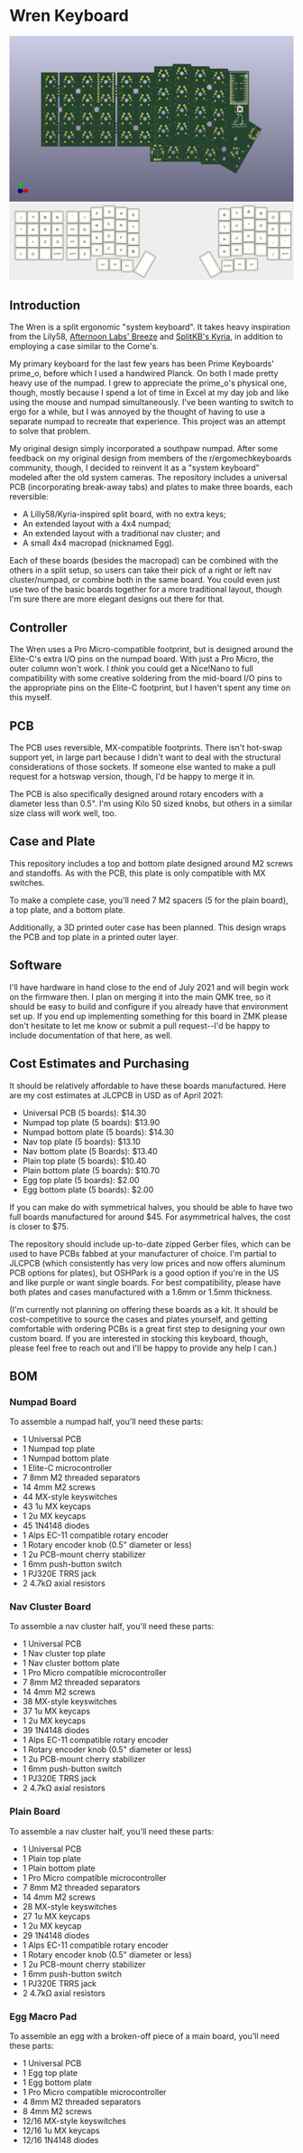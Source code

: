 # Wren Keyboard

![Universal PCB](/images/wren-universal.png)
![Example Layout](/images/author-layout.png)

## Introduction
The Wren is a split ergonomic "system keyboard". It takes heavy inspiration from the Lily58, [Afternoon Labs' Breeze](https://afternoonlabs.com/breeze/) and [SplitKB's Kyria](https://blog.splitkb.com/blog/introducing-the-kyria), in addition to employing a case similar to the Corne's.

My primary keyboard for the last few years has been Prime Keyboards' prime_o, before which I used a handwired Planck. On both I made pretty heavy use of the numpad. I grew to appreciate the prime\_o's physical one, though, mostly because I spend a lot of time in Excel at my day job and like using the mouse and numpad simultaneously. I've been wanting to switch to ergo for a while, but I was annoyed by the thought of having to use a separate numpad to recreate that experience. This project was an attempt to solve that problem.

My original design simply incorporated a southpaw numpad. After some feedback on my original design from members of the r/ergomechkeyboards community, though, I decided to reinvent it as a "system keyboard" modeled after the old system cameras. The repository includes a universal PCB (incorporating break-away tabs) and plates to make three boards, each reversible:
- A Lilly58/Kyria-inspired split board, with no extra keys;
- An extended layout with a 4x4 numpad;
- An extended layout with a traditional nav cluster; and
- A small 4x4 macropad (nicknamed Egg).

Each of these boards (besides the macropad) can be combined with the others in a split setup, so users can take their pick of a right or left nav cluster/numpad, or combine both in the same board. You could even just use two of the basic boards together for a more traditional layout, though I'm sure there are more elegant designs out there for that.

## Controller
The Wren uses a Pro Micro-compatible footprint, but is designed around the Elite-C's extra I/O pins on the numpad board. With just a Pro Micro, the outer column won't work. I _think_ you could get a Nice!Nano to full compatibility with some creative soldering from the mid-board I/O pins to the appropriate pins on the Elite-C footprint, but I haven't spent any time on this myself.

## PCB
The PCB uses reversible, MX-compatible footprints. There isn't hot-swap support yet, in large part because I didn't want to deal with the structural considerations of those sockets. If someone else wanted to make a pull request for a hotswap version, though, I'd be happy to merge it in.

The PCB is also specifically designed around rotary encoders with a diameter less than 0.5". I'm using Kilo 50 sized knobs, but others in a similar size class will work well, too.

## Case and Plate
This repository includes a top and bottom plate designed around M2 screws and standoffs. As with the PCB, this plate is only compatible with MX switches.

To make a complete case, you'll need 7 M2 spacers (5 for the plain board), a top plate, and a bottom plate.

Additionally, a 3D printed outer case has been planned. This design wraps the PCB and top plate in a printed outer layer. 

## Software
I'll have hardware in hand close to the end of July 2021 and will begin work on the firmware then. I plan on merging it into the main QMK tree, so it should be easy to build and configure if you already have that environment set up. If you end up implementing something for this board in ZMK please don't hesitate to let me know or submit a pull request--I'd be happy to include documentation of that here, as well.

## Cost Estimates and Purchasing
It should be relatively affordable to have these boards manufactured. Here are my cost estimates at JLCPCB in USD as of April 2021:
- Universal PCB (5 boards): $14.30
- Numpad top plate (5 boards): $13.90
- Numpad bottom plate (5 boards): $14.30
- Nav top plate (5 boards): $13.10
- Nav bottom plate (5 Boards): $13.40
- Plain top plate (5 boards): $10.40
- Plain bottom plate (5 boards): $10.70
- Egg top plate (5 boards): $2.00
- Egg bottom plate (5 boards): $2.00

If you can make do with symmetrical halves, you should be able to have two full boards manufactured for around $45. For asymmetrical halves, the cost is closer to $75.

The repository should include up-to-date zipped Gerber files, which can be used to have PCBs fabbed at your manufacturer of choice. I'm partial to JLCPCB (which consistently has very low prices and now offers aluminum PCB options for plates), but OSHPark is a good option if you're in the US and like purple or want single boards. For best compatibility, please have both plates and cases manufactured with a 1.6mm or 1.5mm thickness.

(I'm currently not planning on offering these boards as a kit. It should be cost-competitive to source the cases and plates yourself, and getting comfortable with ordering PCBs is a great first step to designing your own custom board. If you are interested in stocking this keyboard, though, please feel free to reach out and I'll be happy to provide any help I can.)

## BOM
### Numpad Board
To assemble a numpad half, you'll need these parts:
- 1 Universal PCB
- 1 Numpad top plate
- 1 Numpad bottom plate
- 1 Elite-C microcontroller
- 7 8mm M2 threaded separators
- 14 4mm M2 screws
- 44 MX-style keyswitches
- 43 1u MX keycaps
- 1 2u MX keycaps
- 45 1N4148 diodes
- 1 Alps EC-11 compatible rotary encoder
- 1 Rotary encoder knob (0.5" diameter or less)
- 1 2u PCB-mount cherry stabilizer
- 1 6mm push-button switch
- 1 PJ320E TRRS jack
- 2 4.7kΩ axial resistors

### Nav Cluster Board
To assemble a nav cluster half, you'll need these parts:
- 1 Universal PCB
- 1 Nav cluster top plate
- 1 Nav cluster bottom plate
- 1 Pro Micro compatible microcontroller
- 7 8mm M2 threaded separators
- 14 4mm M2 screws
- 38 MX-style keyswitches
- 37 1u MX keycaps
- 1 2u MX keycaps
- 39 1N4148 diodes
- 1 Alps EC-11 compatible rotary encoder
- 1 Rotary encoder knob (0.5" diameter or less)
- 1 2u PCB-mount cherry stabilizer
- 1 6mm push-button switch
- 1 PJ320E TRRS jack
- 2 4.7kΩ axial resistors

### Plain Board
To assemble a nav cluster half, you'll need these parts:
- 1 Universal PCB
- 1 Plain top plate
- 1 Plain bottom plate
- 1 Pro Micro compatible microcontroller
- 7 8mm M2 threaded separators
- 14 4mm M2 screws
- 28 MX-style keyswitches
- 27 1u MX keycaps
- 1 2u MX keycap
- 29 1N4148 diodes
- 1 Alps EC-11 compatible rotary encoder
- 1 Rotary encoder knob (0.5" diameter or less)
- 1 2u PCB-mount cherry stabilizer
- 1 6mm push-button switch
- 1 PJ320E TRRS jack
- 2 4.7kΩ axial resistors

### Egg Macro Pad
To assemble an egg with a broken-off piece of a main board, you'll need these parts:
- 1 Universal PCB
- 1 Egg top plate
- 1 Egg bottom plate
- 1 Pro Micro compatible microcontroller
- 4 8mm M2 threaded separators
- 8 4mm M2 screws
- 12/16 MX-style keyswitches
- 12/16 1u MX keycaps
- 12/16 1N4148 diodes